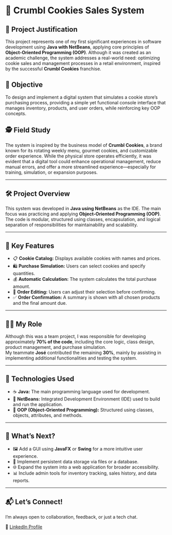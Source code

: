 # 🍪 Crumbl Cookies Sales System

## 🧠 Project Justification

This project represents one of my first significant experiences in software development using **Java with NetBeans**, applying core principles of **Object-Oriented Programming (OOP)**. Although it was created as an academic challenge, the system addresses a real-world need: optimizing cookie sales and management processes in a retail environment, inspired by the successful **Crumbl Cookies** franchise.

## 🎯 Objective

To design and implement a digital system that simulates a cookie store’s purchasing process, providing a simple yet functional console interface that manages inventory, products, and user orders, while reinforcing key OOP concepts.

## 🕵️ Field Study

The system is inspired by the business model of **Crumbl Cookies**, a brand known for its rotating weekly menu, gourmet cookies, and customizable order experience. While the physical store operates efficiently, it was evident that a digital tool could enhance operational management, reduce manual errors, and offer a more streamlined experience—especially for training, simulation, or expansion purposes.

---

## 🛠 Project Overview

This system was developed in **Java using NetBeans** as the IDE. The main focus was practicing and applying **Object-Oriented Programming (OOP)**. The code is modular, structured using classes, encapsulation, and logical separation of responsibilities for maintainability and scalability.

---

## 🔑 Key Features

- 📋 **Cookie Catalog:** Displays available cookies with names and prices.
- 🛍️ **Purchase Simulation:** Users can select cookies and specify quantities.
- 💰 **Automatic Calculation:** The system calculates the total purchase amount.
- 🔁 **Order Editing:** Users can adjust their selection before confirming.
- ✅ **Order Confirmation:** A summary is shown with all chosen products and the final amount due.

---

## 👨‍💻 My Role

Although this was a team project, I was responsible for developing approximately **70% of the code**, including the core logic, class design, product management, and purchase simulation.  
My teammate **José** contributed the remaining **30%**, mainly by assisting in implementing additional functionalities and testing the system.

---

## 🧩 Technologies Used

- ☕ **Java:** The main programming language used for development.
- 🧱 **NetBeans:** Integrated Development Environment (IDE) used to build and run the application.
- 🧠 **OOP (Object-Oriented Programming):** Structured using classes, objects, attributes, and methods.

---

## 🚀 What’s Next?

- 🖼️ Add a GUI using **JavaFX** or **Swing** for a more intuitive user experience.
- 🧾 Implement persistent data storage via files or a database.
- 🌐 Expand the system into a web application for broader accessibility.
- 📊 Include admin tools for inventory tracking, sales history, and data reports.

---

## 📬 Let’s Connect!

I’m always open to collaboration, feedback, or just a tech chat.

🔗 [LinkedIn Profile](https://www.linkedin.com/in/javier-ale-nu/)
